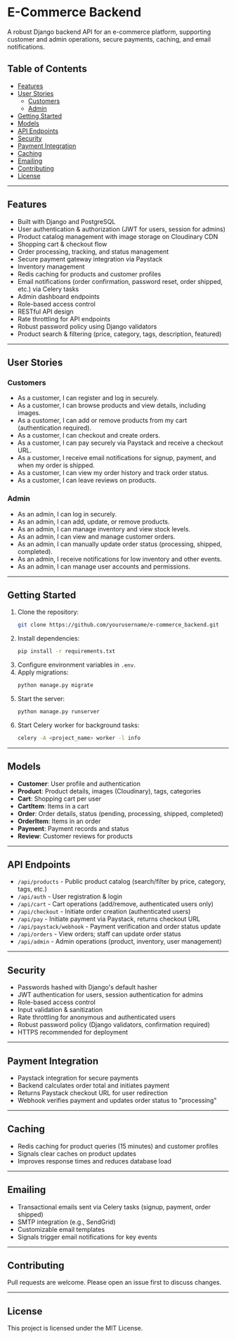 # E-Commerce Backend

A robust Django backend API for an e-commerce platform, supporting customer and admin operations, secure payments, caching, and email notifications.

## Table of Contents

- [Features](#features)
- [User Stories](#user-stories)
  - [Customers](#customers)
  - [Admin](#admin)
- [Getting Started](#getting-started)
- [Models](#models)
- [API Endpoints](#api-endpoints)
- [Security](#security)
- [Payment Integration](#payment-integration)
- [Caching](#caching)
- [Emailing](#emailing)
- [Contributing](#contributing)
- [License](#license)

---

## Features

- Built with Django and PostgreSQL
- User authentication & authorization (JWT for users, session for admins)
- Product catalog management with image storage on Cloudinary CDN
- Shopping cart & checkout flow
- Order processing, tracking, and status management
- Secure payment gateway integration via Paystack
- Inventory management
- Redis caching for products and customer profiles
- Email notifications (order confirmation, password reset, order shipped, etc.) via Celery tasks
- Admin dashboard endpoints
- Role-based access control
- RESTful API design
- Rate throttling for API endpoints
- Robust password policy using Django validators
- Product search & filtering (price, category, tags, description, featured)

---

## User Stories

### Customers

- As a customer, I can register and log in securely.
- As a customer, I can browse products and view details, including images.
- As a customer, I can add or remove products from my cart (authentication required).
- As a customer, I can checkout and create orders.
- As a customer, I can pay securely via Paystack and receive a checkout URL.
- As a customer, I receive email notifications for signup, payment, and when my order is shipped.
- As a customer, I can view my order history and track order status.
- As a customer, I can leave reviews on products.

### Admin

- As an admin, I can log in securely.
- As an admin, I can add, update, or remove products.
- As an admin, I can manage inventory and view stock levels.
- As an admin, I can view and manage customer orders.
- As an admin, I can manually update order status (processing, shipped, completed).
- As an admin, I receive notifications for low inventory and other events.
- As an admin, I can manage user accounts and permissions.

---

## Getting Started

1. Clone the repository:
   ```bash
   git clone https://github.com/yourusername/e-commerce_backend.git
   ```
2. Install dependencies:
   ```bash
   pip install -r requirements.txt
   ```
3. Configure environment variables in `.env`.
4. Apply migrations:
   ```bash
   python manage.py migrate
   ```
5. Start the server:
   ```bash
   python manage.py runserver
   ```
6. Start Celery worker for background tasks:
   ```bash
   celery -A <project_name> worker -l info
   ```

---

## Models

- **Customer**: User profile and authentication
- **Product**: Product details, images (Cloudinary), tags, categories
- **Cart**: Shopping cart per user
- **CartItem**: Items in a cart
- **Order**: Order details, status (pending, processing, shipped, completed)
- **OrderItem**: Items in an order
- **Payment**: Payment records and status
- **Review**: Customer reviews for products

---

## API Endpoints

- `/api/products` - Public product catalog (search/filter by price, category, tags, etc.)
- `/api/auth` - User registration & login
- `/api/cart` - Cart operations (add/remove, authenticated users only)
- `/api/checkout` - Initiate order creation (authenticated users)
- `/api/pay` - Initiate payment via Paystack, returns checkout URL
- `/api/paystack/webhook` - Payment verification and order status update
- `/api/orders` - View orders; staff can update order status
- `/api/admin` - Admin operations (product, inventory, user management)

---

## Security

- Passwords hashed with Django's default hasher
- JWT authentication for users, session authentication for admins
- Role-based access control
- Input validation & sanitization
- Rate throttling for anonymous and authenticated users
- Robust password policy (Django validators, confirmation required)
- HTTPS recommended for deployment

---

## Payment Integration

- Paystack integration for secure payments
- Backend calculates order total and initiates payment
- Returns Paystack checkout URL for user redirection
- Webhook verifies payment and updates order status to "processing"

---

## Caching

- Redis caching for product queries (15 minutes) and customer profiles
- Signals clear caches on product updates
- Improves response times and reduces database load

---

## Emailing

- Transactional emails sent via Celery tasks (signup, payment, order shipped)
- SMTP integration (e.g., SendGrid)
- Customizable email templates
- Signals trigger email notifications for key events

---

## Contributing

Pull requests are welcome. Please open an issue first to discuss changes.

---

## License

This project is licensed under the MIT License.
